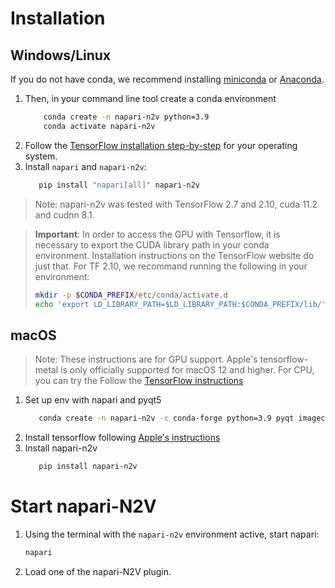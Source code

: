 
# Installation

## Windows/Linux

If you do not have conda, we recommend installing [miniconda](https://docs.conda.io/en/latest/miniconda.html) or [Anaconda](https://www.anaconda.com/).

1. Then, in your command line tool create a conda environment 
   ```bash
       conda create -n napari-n2v python=3.9
       conda activate napari-n2v
   ```
2. Follow the [TensorFlow installation step-by-step](https://www.tensorflow.org/install/pip#linux_1) for your 
operating system.
3. Install `napari` and `napari-n2v`:
   ```bash
      pip install "napari[all]" napari-n2v
   ```

> Note: napari-n2v was tested with TensorFlow 2.7 and 2.10, cuda 11.2 and cudnn
> 8.1.

> **Important**: In order to access the GPU with Tensorflow, it is necessary to
> export the CUDA library path in your conda environment. Installation 
> instructions on the TensorFlow website do just that. 
> For TF 2.10, we recommand running the following in your environment:
> ```bash
> mkdir -p $CONDA_PREFIX/etc/conda/activate.d
> echo 'export LD_LIBRARY_PATH=$LD_LIBRARY_PATH:$CONDA_PREFIX/lib/' > $CONDA_PREFIX/etc/conda/activate.d/env_vars.sh
> ```

   
## macOS

> Note: These instructions are for GPU support. Apple's tensorflow-metal is only officially supported for macOS 12 and 
> higher. For CPU, you can try the Follow the [TensorFlow instructions](https://www.tensorflow.org/install/pip#macos_1) 

1. Set up env with napari and pyqt5
   ```bash
      conda create -n napari-n2v -c conda-forge python=3.9 pyqt imagecodecs napari
   ```
2. Install tensorflow following [Apple's instructions](https://developer.apple.com/metal/tensorflow-plugin/)
3. Install napari-n2v
   ```bash
      pip install napari-n2v
   ```

# Start napari-N2V

1. Using the terminal with the `napari-n2v` environment active, start napari:
    
    ```bash
    napari
    ```
    
2. Load one of the napari-N2V plugin.
